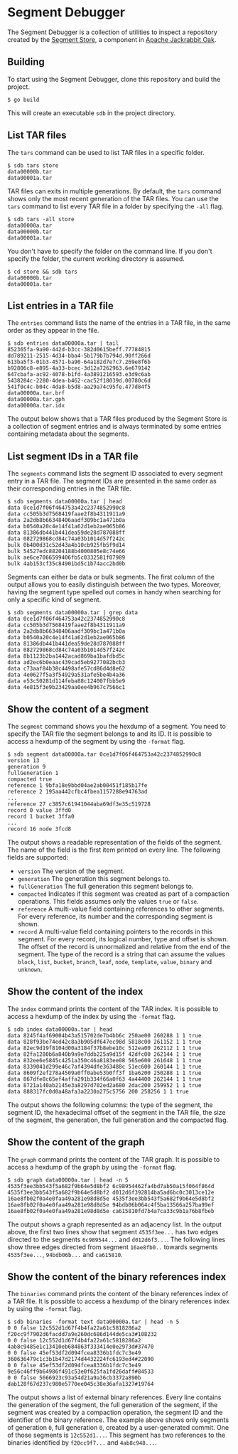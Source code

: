 # Segment Debugger

The Segment Debugger is a collection of utilities to inspect a repository created by the [Segment Store](http://jackrabbit.apache.org/oak/docs/nodestore/segment/overview.html), a component in [Apache Jackrabbit Oak](http://jackrabbit.apache.org/oak/).

## Building

To start using the Segment Debugger, clone this repository and build the project.

```
$ go build
```

This will create an executable `sdb` in the project directory.

## List TAR files

The `tars` command can be used to list TAR files in a specific folder.

```
$ sdb tars store
data00000b.tar
data00001a.tar
```

TAR files can exits in multiple generations.
By default, the `tars` command shows only the most recent generation of the TAR files.
You can use the `tars` command to list every TAR file in a folder by specifying the `-all` flag.

```
$ sdb tars -all store
data00000a.tar
data00000b.tar
data00001a.tar
```

You don't have to specify the folder on the command line.
If you don't specify the folder, the current working directory is assumed.

```
$ cd store && sdb tars
data00000b.tar
data00001a.tar
```

## List entries in a TAR file

The `entries` command lists the name of the entries in a TAR file, in the same order as they appear in the file.

```
$ sdb entries data00000a.tar | tail
852365fa-9a90-442d-b3cc-382d0615beff.77784815
dd789211-2515-4d34-bba4-5b179b7b794d.90ff266d
613ba5f3-01b3-4571-ba90-64a182d7e7c7.269e8f6b
b92806c8-e895-4a33-bcec-3d12a7262963.6e679142
647cbafa-ac92-4078-b1fd-4a3891216593.e3d9c6ab
5438284c-2280-4dea-b462-cac52f18039d.00780c6d
541f0c4c-b04c-4da8-b5d8-aa29a74c95fe.477d84f5
data00000a.tar.brf
data00000a.tar.gph
data00000a.tar.idx
```

The output below shows that a TAR files produced by the Segment Store is a collection of segment entries and is always terminated by some entries containing metadata about the segments.

## List segment IDs in a TAR file

The `segments` command lists the segment ID associated to every segment entry in a TAR file.
The segment IDs are presented in the same order as their corresponding entries in the TAR file.

```
$ sdb segments data00000a.tar | head
data 0ce1d7f06f464753a42c2374852990c8
data cc505b3d7568419faae2f8b4311911a9
data 2a2db8b66348406aadf309bc1a471b0a
data b0540a20c4e14f41a62d1eb2ae065b86
data 81386db441b441dea59de28d787088ff
data 082729868cd84c74a03b1014d57f242c
bulk 0b400d31c52d43a4b10cb925fb5f9d14
bulk 54527edc88204188b4000805e8c74e66
bulk ae6ce7066599406fb5c0332581f07989
bulk 4ab153cf35c84901bd5c1b74acc2bd0b
```

Segments can either be data or bulk segments.
The first column of the output allows you to easily distinguish between the two types.
Moreover, having the segment type spelled out comes in handy when searching for only a specific kind of segment.

```
$ sdb segments data00000a.tar | grep data
data 0ce1d7f06f464753a42c2374852990c8
data cc505b3d7568419faae2f8b4311911a9
data 2a2db8b66348406aadf309bc1a471b0a
data b0540a20c4e14f41a62d1eb2ae065b86
data 81386db441b441dea59de28d787088ff
data 082729868cd84c74a03b1014d57f242c
data 8b1123b2ba1442acad869ba1bafdbd5c
data ad2ec6b0eaac439cad5eb9277082bcb3
data c73aaf84b38c4498afe57cd86d4d8e62
data 4e0627f5a3f54929a531afe5be4b4a36
data e53c50281d114feba88c124007fbb5e9
data 4e815f3e9b23429aa0ee4b967c7566c1
```

## Show the content of a segment

The `segment` command shows you the hexdump of a segment.
You need to specify the TAR file the segment belongs to and its ID.
It is possible to access a hexdump of the segment by using the `-format` flag.

```
$ sdb segment data00000a.tar 0ce1d7f06f464753a42c2374852990c8
version 13
generation 9
fullGeneration 1
compacted true
reference 1 9bfa18e9bbd04ae2ab00451f185b17fe
reference 2 195aa442cfbc4fbea1157288e94763ad
...
reference 27 c3857c61941044aba69df3e35c519728
record 0 value 3ffd0
record 1 bucket 3ffa0
...
record 16 node 3fcd8
```

The output shows a readable representation of the fields of the segment.
The name of the field is the first item printed on every line.
The following fields are supported:
* `version`
The version of the segment.
* `generation`
The generation this segment belongs to.
* `fullGeneration`
The full generation this segment belongs to.
* `compacted`
Indicates if this segment was created as part of a compaction operations.
This fields assumes only the values `true` or `false`.
* `reference`
A multi-value field containing references to other segments.
For every reference, its number and the corresponding segment is shown.
* `record`
A multi-value field containing pointers to the records in this segment.
For every record, its logical number, type and offset is shown.
The offset of the record is unnormalized and relative from the end of the segment.
The type of the record is a string that can assume the values `block`, `list`, `bucket`, `branch`, `leaf`, `node`, `template`, `value`, `binary` and `unknown`.

## Show the content of the index

The `index` command prints the content of the TAR index.
It is possible to access a hexdump of the index by using the `-format` flag.

```
$ sdb index data00000a.tar | head
data 8245f4af69004b43a515702de7b4bb6c 250ae00 260288 1 1 true
data 828f93be74ed42c8a3b905df647ec98d 5818c00 261152 1 1 true
data 82ec9d19f8104d00a3184f37b8ebe10c 512ea00 262112 1 1 true
data 82fa1280b6a840b9a9e7ddb225a9d15f 42dfc00 262144 1 1 true
data 832ee6e5845c4251a350c46a8183ee08 565e600 261648 1 1 true
data 8339041d299e46c7af4394dfe363488c 51ec600 260144 1 1 true
data 8609f2ef278a4509a0ff0abe53b0ff3f 1ba6200 250288 1 1 true
data 867dfe8c65ef4affa291b334f66a0f63 4a44400 262144 1 1 true
data 8721a140ab2145e3a8297d702ed2a680 2dac200 259952 1 1 true
data 888317fc0d0a48afa3a2230a275c5756 200 258256 1 1 true
```

The output shows the following columns: the type of the segment, the segment ID, the hexadecimal offset of the segment in the TAR file, the size of the segment, the generation, the full generation and the compacted flag.

## Show the content of the graph

The `graph` command prints the content of the TAR graph.
It is possible to access a hexdump of the graph by using the `-format` flag.

```
$ sdb graph data00000a.tar | head -n 5
4535f3ee3bb543f5a682f9b64e5d8bf2 6c98954462fa4bd7ab50a15f064f864d
4535f3ee3bb543f5a682f9b64e5d8bf2 d012d6f392814ba5ad6bc0c3013ce12e
16ae8fb02f0a4e0faa49a281e98d8d5e 4535f3ee3bb543f5a682f9b64e5d8bf2
16ae8fb02f0a4e0faa49a281e98d8d5e 94bdb06b064c4f5ba13566a257ba99ef
16ae8fb02f0a4e0faa49a281e98d8d5e ca615810fd7b4a7ca33c9b1a76b8fbeb
```

The output shows a graph represented as an adjacency list.
In the output above, the first two lines show that segment `4535f3ee...` has two edges directed to the segments `6c989544...`  and `d012d6f3...`.
The following lines show three edges directed from segment `16ae8fb0..` towards segments `4535f3ee...`, `94bdb06b...` and `ca615810`.

## Show the content of the binary references index

The `binaries` command prints the content of the binary references index of a TAR file.
It is possible to access a hexdump of the binary references index by using the `-format` flag.

```
$ sdb binaries -format text data00000a.tar | head -n 5
0 0 false 12c552d1d67f4b4fa22a61c5818286a2 f20cc9f7902d6facdd7a9e260dc686d144de5ca3#108232
0 0 false 12c552d1d67f4b4fa22a61c5818286a2 4ab8c9485e1c13410eb684863f333414e0e2973d#37470
0 0 false 45ef53df2d094fcea8336b1fdc7c3e49 360636479c1c3b1b47d2174d4432224fc6193ed4#22090
0 0 false 45ef53df2d094fcea8336b1fdc7c3e49 9e56c46ff9b64986f491c53e0f625fa1fd26daff#84533
0 0 false 5666923c93a54d21a9a36cb3372a890b dab128f67d237c980e5770ee045c38e36afa1327#19764
```

The output shows a list of external binary references.
Every line contains the generation of the segment, the full generation of the segment, if the segment was created by a compaction operation, the segment ID and the identifier of the binary reference.
The example above shows only segments of generation `0`, full generation `0`, created by a user-generated commit.
One of those segments is `12c552d1...`.
This segment has two references to the binaries identified by `f20cc9f7...` and `4ab8c948...`.
